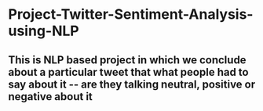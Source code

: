 # Project-Twitter-Sentiment-Analysis-using-NLP
## This is NLP based project in which we conclude about a particular tweet that what people had to say about it -- are they talking neutral, positive or negative about it 
